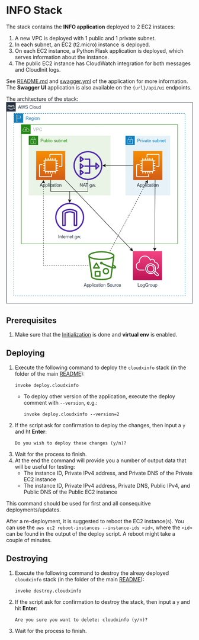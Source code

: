 # INFO Stack

The stack contains the **INFO application** deployed to 2 EC2 instaces:

1. A new VPC is deployed with 1 public and 1 private subnet.
2. In each subnet, an EC2 (t2.micro) instance is deployed.
3. On each EC2 instance, a Python Flask application is deployed, which serves information about the instance.
4. The public EC2 instance has CloudWatch integration for both messages and CloudInit logs.

See [README.md](../apps/info/v1/README.md) and [swagger.yml](../apps/info/v1/openapi/swagger.yml) of the application for more information.
The **Swagger UI** application is also available on the `{url}/api/ui` endpoints.

The architecture of the stack: ![INFO stack architecture](../apps/info/v1/cloudx-info.drawio.png)

## Prerequisites

1. Make sure that the [Initialization](../README.md) is done and **virtual env** is enabled.
   
## Deploying

1. Execute the following command to deploy the `cloudxinfo` stack (in the folder of the main [README](../README.md)):
   ```shell
   invoke deploy.cloudxinfo
   ```
   - To deploy other version of the application, execute the deploy comment with `--version`, e.g.:
     ```shell
     invoke deploy.cloudxinfo --version=2
     ```
2. If the script ask for confirmation to deploy the changes, then input a `y` and ht **Enter**:
   ```
   Do you wish to deploy these changes (y/n)? 
   ```
3. Wait for the process to finish.
4. At the end the command will provide you a number of output data that will be useful for testing:
   - The instance ID, Private IPv4 address, and Private DNS of the Private EC2 instance
   - The instance ID, Private IPv4 address, Private DNS, Public IPv4, and Public DNS of the Public EC2 instance

This command should be used for first and all consequitive deployments/updates.

After a re-deployment, it is suggested to reboot the EC2 instance(s). You can use the `aws ec2 reboot-instances --instance-ids <id>`, where the `<id>` can be found in the output of the deploy script. A reboot might take a couple of minutes.

## Destroying

1. Execute the following command to destroy the alreay deployed `cloudxinfo` stack (in the folder of the main [README](../README.md)):
   ```shell
   invoke destroy.cloudxinfo
   ```
2. If the script ask for confirmation to destroy the stack, then input a `y` and hit **Enter**:
   ```
   Are you sure you want to delete: cloudxinfo (y/n)? 
   ```
3. Wait for the process to finish.